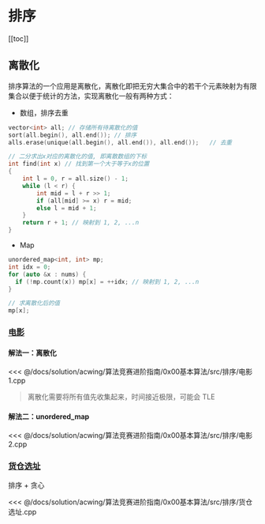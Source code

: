 # 排序

[[toc]]

## 离散化

排序算法的一个应用是离散化，离散化即把无穷大集合中的若干个元素映射为有限集合以便于统计的方法，实现离散化一般有两种方式：

- 数组，排序去重

```cpp
vector<int> all; // 存储所有待离散化的值
sort(all.begin(), all.end()); // 排序
alls.erase(unique(all.begin(), all.end()), all.end());   // 去重

// 二分求出x对应的离散化的值, 即离散数组的下标
int find(int x) // 找到第一个大于等于x的位置
{
    int l = 0, r = all.size() - 1;
    while (l < r) {
        int mid = l + r >> 1;
        if (all[mid] >= x) r = mid;
        else l = mid + 1;
    }
    return r + 1; // 映射到 1, 2, ...n
}
```

- Map

```cpp
unordered_map<int, int> mp;
int idx = 0;
for (auto &x : nums) {
  if (!mp.count(x)) mp[x] = ++idx; // 映射到 1, 2, ...n
}

// 求离散化后的值
mp[x];
```

### [电影](https://www.acwing.com/problem/content/description/105/)

#### 解法一：离散化

<<< @/docs/solution/acwing/算法竞赛进阶指南/0x00基本算法/src/排序/电影1.cpp

> 离散化需要将所有值先收集起来，时间接近极限，可能会 TLE

#### 解法二：unordered_map

<<< @/docs/solution/acwing/算法竞赛进阶指南/0x00基本算法/src/排序/电影2.cpp

### [货仓选址](https://www.acwing.com/problem/content/106/)

排序 + 贪心

<<< @/docs/solution/acwing/算法竞赛进阶指南/0x00基本算法/src/排序/货仓选址.cpp
